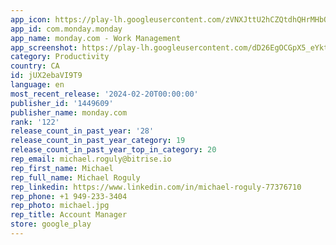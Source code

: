 ```yaml
---
app_icon: https://play-lh.googleusercontent.com/zVNXJttU2hCZQtdhQHrMHbQx7zbh7ganOE6YPbE0KypiTXNhgEcP4cP2NMz7cCln4Q
app_id: com.monday.monday
app_name: monday.com - Work Management
app_screenshot: https://play-lh.googleusercontent.com/dD26EgOCGpX5_eYktkX7v3p8vvx0H7dCdL-FdDeSdh3r2BUfH77efEGvxnY9agz1hzk
category: Productivity
country: CA
id: jUX2ebaVI9T9
language: en
most_recent_release: '2024-02-20T00:00:00'
publisher_id: '1449609'
publisher_name: monday.com
rank: '122'
release_count_in_past_year: '28'
release_count_in_past_year_category: 19
release_count_in_past_year_top_in_category: 20
rep_email: michael.roguly@bitrise.io
rep_first_name: Michael
rep_full_name: Michael Roguly
rep_linkedin: https://www.linkedin.com/in/michael-roguly-77376710
rep_phone: +1 949-233-3404
rep_photo: michael.jpg
rep_title: Account Manager
store: google_play
---
```

